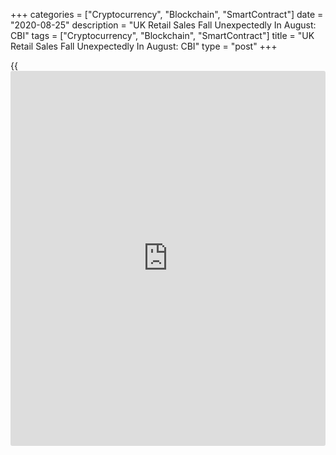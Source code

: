+++
categories = ["Cryptocurrency", "Blockchain", "SmartContract"]
date = "2020-08-25"
description = "UK Retail Sales Fall Unexpectedly In August: CBI"
tags = ["Cryptocurrency", "Blockchain", "SmartContract"]
title = "UK Retail Sales Fall Unexpectedly In August: CBI"
type = "post"
+++

{{<iframe id="large-banner" src="https://www.bounty.group/#slide=12.0" width="100%" height="600" scrolling="no" style="border: 0px solid rgb(216, 221, 230); border-radius: 3px;">}}

UK retail sales declined unexpectedly in August despite easing of
lockdown measures, survey data from the Confederation of British
Industry showed Tuesday.

The retail sales balance fell to -6 percent from +4 percent in July.
Economists had forecast the net balance to double to +8 percent.

A net 17 percent forecast sales to fall further next month, Distributive
Trades Survey revealed.

At -45 percent, the retail employment fell at the fastest rate since
February 2009 in the year to August, with an even sharper decline
anticipated in the year to September. A net 52 percent forecast
employment to fall in the quarter ahead.

"The furlough scheme has proved effective at insulating workers and
businesses in some of the worst-hit sectors during the pandemic, but
these findings reinforce fears that many job losses have been delayed
rather that avoided," Alpesh Paleja, CBI lead economist, said.

The economist noted that the trading conditions for the retail sector
remain tough, even against the backdrop of [business][1] slowly
returning.

Firms will be wary of deteriorating household incomes and the risk of
further local lockdowns potentially hitting them in the pocket for a
second time, Paleja added.

Investment intentions for the year ahead remained firmly negative at -32
percent. However, retailers expect a moderate improvement in the
business situation in the coming quarter.

For comments and feedback [contact](https://www.playgroundfx.com/contact/): editorial@rtt[news](https://www.letsplayfx.com/blog/forex-news-website/).com

[Economic News][2]

 **What parts of the world are seeing the best (and worst) economic
performances lately? Click[here][3] to check out our [Econ Scorecard][3]
and find out! See up-to-the-moment [ranking](https://www.playgroundfx.com/blog/crypto-exchange-ranking/)s for the best and worst
performers in [GDP][4], [unemployment rate][5], [inflation][6] and much
more.**

   1. www.rtt[news](https://www.letsplayfx.com/blog/forex-news-website/).com/Content/Business.aspx
   2. www.rtt[news](https://www.letsplayfx.com/blog/forex-news-website/).com/Content/EconomicNews.aspx
   3. www.rtt[news](https://www.letsplayfx.com/blog/forex-news-website/).com/economic-scorecard/world-rank/retail-sales/highest-performance.aspx
   4. www.rtt[news](https://www.letsplayfx.com/blog/forex-news-website/).com/economic-scorecard/world-rank/GDP/highest-performance.aspx
   5. www.rtt[news](https://www.letsplayfx.com/blog/forex-news-website/).com/economic-scorecard/world-rank/unemployment-rate/lowest-performance.aspx
   6. www.rtt[news](https://www.letsplayfx.com/blog/forex-news-website/).com/economic-scorecard/world-rank/CPI/highest-performance.aspx